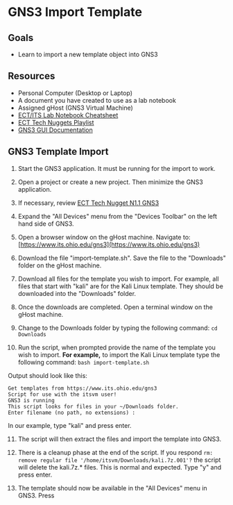 # GNS3 Import Template

## Goals
- Learn to import a new template object into GNS3

## Resources
- Personal Computer (Desktop or Laptop)
- A document you have created to use as a lab notebook
- Assigned gHost (GNS3 Virtual Machine)
- [ECT/ITS Lab Notebook Cheatsheet](https://github.com/OHIO-ECT/Lab-Notebook-Cheat-Sheet)
- [ECT Tech Nuggets Playlist](https://www.youtube.com/playlist?list=PLEA5GnkCPRTlvN_eyR99jOSsBCaV6khRS)
- [GNS3 GUI Documentation](https://docs.gns3.com/docs/using-gns3/beginners/the-gns3-gui)

## GNS3 Template Import

1. Start the GNS3 application. It must be running for the import to work.

2. Open a project or create a new project. Then minimize the GNS3 application.

3. If necessary, review [ECT Tech Nugget N1.1 GNS3](https://www.youtube.com/watch?v=w5qsM3LhpQI)

4. Expand the "All Devices" menu from the "Devices Toolbar" on the left hand side of GNS3.

5. Open a browser window on the gHost machine. Navigate to: [https://www.its.ohio.edu/gns3](https://www.its.ohio.edu/gns3)

6. Download the file "import-template.sh". Save the file to the "Downloads" folder on the gHost machine.

7. Download all files for the template you wish to import. For example, all files that start with "kali" are for the Kali Linux template. They should be downloaded into the "Downloads" folder.

8. Once the downloads are completed. Open a terminal window on the gHost machine.

9. Change to the Downloads folder by typing the following command:
```cd Downloads```

10. Run the script, when prompted provide the name of the template you wish to import. **For example,** to import the Kali Linux template type the following command:
```bash import-template.sh```

Output should look like this:
```Importing GNS3 Template
Get templates from https://www.its.ohio.edu/gns3
Script for use with the itsvm user!
GNS3 is running
This script looks for files in your ~/Downloads folder.
Enter filename (no path, no extensions) : 
```
In our example, type "kali" and press enter.

11. The script will then extract the files and import the template into GNS3.

12. There is a cleanup phase at the end of the script. If you respond ``rm: remove regular file '/home/itsvm/Downloads/kali.7z.001'?`` the script will delete the kali.7z.* files. This is normal and expected. Type "y" and press enter. 

13. The template should now be available in the "All Devices" menu in GNS3. Press 
